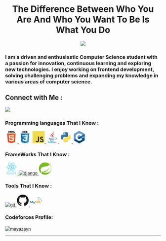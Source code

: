<h1 align="center">
  The Difference Between Who You Are And Who You Want To Be Is What You Do  
</h1>


 <p align="center">
  <a href="https://github.com/DenverCoder1/readme-typing-svg">
    <img src="https://readme-typing-svg.herokuapp.com/?lines=Computer%20science%20student;Frontend%20Developer;Problem%20Solver;font=Fira%20Code&center=true&width=440&height=45&color=FF69B4&vCenter=true&size=30&speed=300">
  </a>
</p>

 
### I am a driven and enthusiastic Computer Science student with a passion for innovation, continuous learning and exploring new technologies. I enjoy working on frontend development, solving challenging problems and expanding my knowledge in various areas of computer science.
  

## Connect with Me :

<a href="https://www.linkedin.com/in/menna-reda-80066025a" target="_blank">
   <img src="https://img.shields.io/badge/-Menna%20Reda-0077B5?style=for-the-badge&logo=Linkedin&logoColor=white"/>
</a>

### Programming languages That I Know :

<a href="https://www.w3.org/html/" target="_blank" rel="noreferrer"> <img src="https://raw.githubusercontent.com/devicons/devicon/master/icons/html5/html5-original-wordmark.svg" alt="html5" width="40" height="40"/> </a> 
<a href="https://www.w3schools.com/css/" target="_blank" rel="noreferrer"> <img src="https://raw.githubusercontent.com/devicons/devicon/master/icons/css3/css3-original-wordmark.svg" alt="css3" width="40" height="40"/></a>
<a href="https://developer.mozilla.org/en-US/docs/Web/JavaScript" target="_blank" rel="noreferrer"> <img src="https://raw.githubusercontent.com/devicons/devicon/master/icons/javascript/javascript-original.svg" alt="javascript" width="40" height="40"/> </a>
<a href="https://www.java.com" target="_blank" rel="noreferrer"> <img src="https://raw.githubusercontent.com/devicons/devicon/master/icons/java/java-original.svg" alt="java" width="40" height="40"/> </a>
</a> <a href="https://www.python.org" target="_blank" rel="noreferrer"> <img src="https://raw.githubusercontent.com/devicons/devicon/master/icons/python/python-original.svg" alt="python" width="40" height="40"/> </a>
<a href="https://isocpp.org/" target="_blank" rel="noreferrer"> <img src="https://raw.githubusercontent.com/devicons/devicon/master/icons/cplusplus/cplusplus-original.svg" alt="cplusplus" width="40" height="40"/> </a>


### FrameWorks That I Know :
<a href="https://reactjs.org/" target="_blank" rel="noreferrer"> 
   <img src="https://raw.githubusercontent.com/devicons/devicon/master/icons/react/react-original-wordmark.svg" alt="react" width="40" height="40"/> 
</a>
<a href="https://www.djangoproject.com/" target="_blank" rel="noreferrer"> 
   <img src="https://cdn.worldvectorlogo.com/logos/django.svg" alt="django" width="40" height="40"/> 
</a>
<a href="https://spring.io/projects/spring-boot" target="_blank" rel="noreferrer"> 
  <img src="https://raw.githubusercontent.com/devicons/devicon/master/icons/spring/spring-original.svg" alt="spring boot" width="40" height="40"/> 
</a>


### Tools That I Know :
<a href="https://git-scm.com/" target="_blank" rel="noreferrer"> 
   <img src="https://www.vectorlogo.zone/logos/git-scm/git-scm-icon.svg" alt="git" width="40" height="40"/> 
</a>
<a href="https://github.com/" target="_blank" rel="noreferrer"> 
  <img src="https://raw.githubusercontent.com/devicons/devicon/master/icons/github/github-original.svg" alt="github" width="40" height="40"/> 
</a>

<a href="https://www.mysql.com/" target="_blank" rel="noreferrer"> 
   <img src="https://raw.githubusercontent.com/devicons/devicon/master/icons/mysql/mysql-original-wordmark.svg" alt="mysql" width="40" height="40"/> 
</a>


<h3 align="left">Codeforces Profile:</h3>
<p align="left">
<a href="https://codeforces.com/profile/meno903010" target="blank"><img align="center" src="https://raw.githubusercontent.com/rahuldkjain/github-profile-readme-generator/master/src/images/icons/Social/codeforces.svg" alt="mayazayn" height="30" width="40" /></a>
</p>

<hr/>
